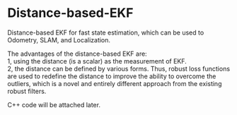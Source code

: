 # Distance-based-EKF
Distance-based EKF for fast state estimation, which can be used to Odometry, SLAM, and Localization.

The advantages of the distance-based EKF are:<br>
    1, using the distance (is a scalar) as the measurement of EKF.   
    2, the distance can be defined by various forms. Thus, robust loss functions are used to redefine the distance to improve the ability to overcome the outliers, which is a novel and entirely different approach from the existing robust filters.
  
C++ code will be attached later.
